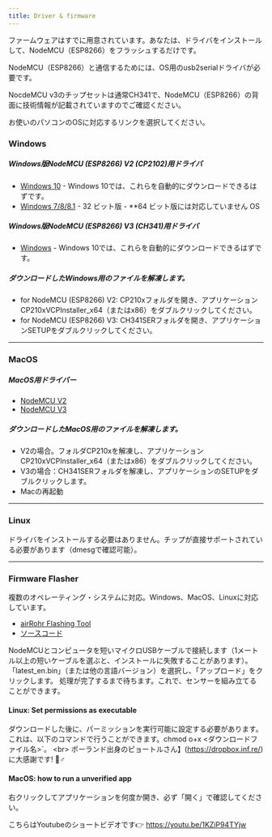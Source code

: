 ```yaml
---
title: Driver & firmware
---
```


ファームウェアはすでに用意されています。あなたは、ドライバをインストールして、NodeMCU（ESP8266）をフラッシュするだけです。

NodeMCU（ESP8266）と通信するためには、OS用のusb2serialドライバが必要です。

NocdeMCU v3のチップセットは通常CH341で、NodeMCU（ESP8266）の背面に技術情報が記載されていますのでご確認ください。

お使いのパソコンのOSに対応するリンクを選択してください。

### Windows

##### Windows版NodeMCU (ESP8266) V2 (CP2102)用ドライバ
* [Windows 10](https://www.silabs.com/documents/public/software/CP210x_Universal_Windows_Driver.zip) - Windows 10では、これらを自動的にダウンロードできるはずです。
* [Windows 7/8/8.1](https://www.silabs.com/documents/public/software/CP210x_Windows_Drivers.zip) - 32 ビット版 - **64 ビット版には対応していません OS

##### Windows版NodeMCU (ESP8266) V3 (CH341)用ドライバ
* [Windows](http://www.wch.cn/downloads/file/5.html) - Windows 10では、これらを自動的にダウンロードできるはずです。

##### ダウンロードしたWindows用のファイルを解凍します。
* for NodeMCU (ESP8266) V2: CP210xフォルダを開き、アプリケーションCP210xVCPInstaller_x64（またはx86）をダブルクリックしてください。
* for NodeMCU (ESP8266) V3: CH341SERフォルダを開き、アプリケーションSETUPをダブルクリックしてください。

---

### MacOS

##### MacOS用ドライバー
* [NodeMCU V2](https://www.silabs.com/documents/public/software/Mac_OSX_VCP_Driver.zip)
* [NodeMCU V3](http://www.wch.cn/downloads/file/178.html)

##### ダウンロードしたMacOS用のファイルを解凍します。
* V2の場合。フォルダCP210xを解凍し、アプリケーションCP210xVCPInstaller_x64（またはx86）をダブルクリックしてください。
* V3の場合：CH341SERフォルダを解凍し、アプリケーションのSETUPをダブルクリックします。
* Macの再起動

---

### Linux
ドライバをインストールする必要はありません。チップが直接サポートされている必要があります（dmesgで確認可能）。

---
### Firmware Flasher
複数のオペレーティング・システムに対応。Windows、MacOS、Linuxに対応しています。

* [airRohr Flashing Tool](http://firmware.sensor.community/airrohr/flashing-tool/)
* [ソースコード](https://github.com/opendata-stuttgart/airrohr-firmware-flasher/)

NodeMCUとコンピュータを短いマイクロUSBケーブルで接続します（1メートル以上の短いケーブルを選ぶと、インストールに失敗することがあります）。「latest_en.bin」（または他の言語バージョン）を選択し、「アップロード」をクリックします。
処理が完了するまで待ちます。これで、センサーを組み立てることができます。

#### Linux: Set permissions as executable
ダウンロードした後に、パーミッションを実行可能に設定する必要があります。これは、以下のコマンドで行うことができます。chmod o+x &lt;ダウンロードファイル名&gt;`。
&lt;br&gt;
ポーランド出身のピョートルさん】(https://dropbox.inf.re/)に大感謝です! 🙋♂️

#### MacOS: how to run a unverified app
右クリックしてアプリケーションを何度か開き、必ず「開く」で確認してください。

こちらはYoutubeのショートビデオです👉 https://youtu.be/1KZiP94TYjw




